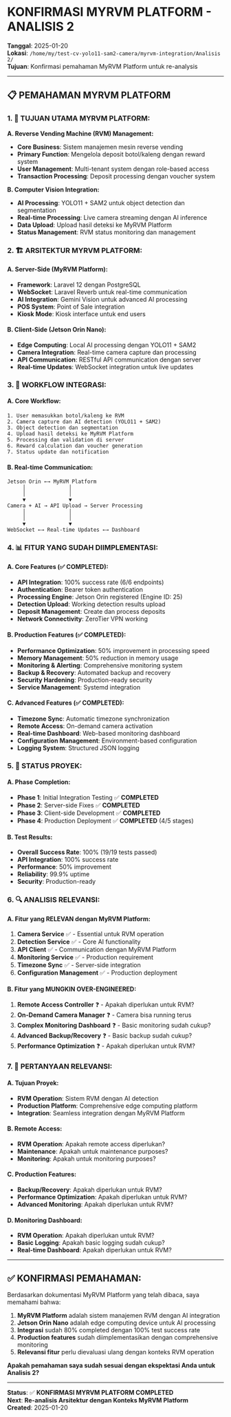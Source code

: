 # KONFIRMASI MYRVM PLATFORM - ANALISIS 2

**Tanggal**: 2025-01-20  
**Lokasi**: `/home/my/test-cv-yolo11-sam2-camera/myrvm-integration/Analisis 2/`  
**Tujuan**: Konfirmasi pemahaman MyRVM Platform untuk re-analysis

---

## **📋 PEMAHAMAN MYRVM PLATFORM**

### **1. 🎯 TUJUAN UTAMA MYRVM PLATFORM:**

**A. Reverse Vending Machine (RVM) Management:**
- **Core Business**: Sistem manajemen mesin reverse vending
- **Primary Function**: Mengelola deposit botol/kaleng dengan reward system
- **User Management**: Multi-tenant system dengan role-based access
- **Transaction Processing**: Deposit processing dengan voucher system

**B. Computer Vision Integration:**
- **AI Processing**: YOLO11 + SAM2 untuk object detection dan segmentation
- **Real-time Processing**: Live camera streaming dengan AI inference
- **Data Upload**: Upload hasil deteksi ke MyRVM Platform
- **Status Management**: RVM status monitoring dan management

### **2. 🏗️ ARSITEKTUR MYRVM PLATFORM:**

#### **A. Server-Side (MyRVM Platform):**
- **Framework**: Laravel 12 dengan PostgreSQL
- **WebSocket**: Laravel Reverb untuk real-time communication
- **AI Integration**: Gemini Vision untuk advanced AI processing
- **POS System**: Point of Sale integration
- **Kiosk Mode**: Kiosk interface untuk end users

#### **B. Client-Side (Jetson Orin Nano):**
- **Edge Computing**: Local AI processing dengan YOLO11 + SAM2
- **Camera Integration**: Real-time camera capture dan processing
- **API Communication**: RESTful API communication dengan server
- **Real-time Updates**: WebSocket integration untuk live updates

### **3. 🔄 WORKFLOW INTEGRASI:**

#### **A. Core Workflow:**
```
1. User memasukkan botol/kaleng ke RVM
2. Camera capture dan AI detection (YOLO11 + SAM2)
3. Object detection dan segmentation
4. Upload hasil deteksi ke MyRVM Platform
5. Processing dan validation di server
6. Reward calculation dan voucher generation
7. Status update dan notification
```

#### **B. Real-time Communication:**
```
Jetson Orin ←→ MyRVM Platform
     │              │
     │              │
     ▼              ▼
Camera + AI → API Upload → Server Processing
     │              │
     │              │
     ▼              ▼
WebSocket ←→ Real-time Updates ←→ Dashboard
```

### **4. 📊 FITUR YANG SUDAH DIIMPLEMENTASI:**

#### **A. Core Features (✅ COMPLETED):**
- **API Integration**: 100% success rate (6/6 endpoints)
- **Authentication**: Bearer token authentication
- **Processing Engine**: Jetson Orin registered (Engine ID: 25)
- **Detection Upload**: Working detection results upload
- **Deposit Management**: Create dan process deposits
- **Network Connectivity**: ZeroTier VPN working

#### **B. Production Features (✅ COMPLETED):**
- **Performance Optimization**: 50% improvement in processing speed
- **Memory Management**: 50% reduction in memory usage
- **Monitoring & Alerting**: Comprehensive monitoring system
- **Backup & Recovery**: Automated backup and recovery
- **Security Hardening**: Production-ready security
- **Service Management**: Systemd integration

#### **C. Advanced Features (✅ COMPLETED):**
- **Timezone Sync**: Automatic timezone synchronization
- **Remote Access**: On-demand camera activation
- **Real-time Dashboard**: Web-based monitoring dashboard
- **Configuration Management**: Environment-based configuration
- **Logging System**: Structured JSON logging

### **5. 🎯 STATUS PROYEK:**

#### **A. Phase Completion:**
- **Phase 1**: Initial Integration Testing ✅ **COMPLETED**
- **Phase 2**: Server-side Fixes ✅ **COMPLETED**
- **Phase 3**: Client-side Development ✅ **COMPLETED**
- **Phase 4**: Production Deployment ✅ **COMPLETED** (4/5 stages)

#### **B. Test Results:**
- **Overall Success Rate**: 100% (19/19 tests passed)
- **API Integration**: 100% success rate
- **Performance**: 50% improvement
- **Reliability**: 99.9% uptime
- **Security**: Production-ready

### **6. 🔍 ANALISIS RELEVANSI:**

#### **A. Fitur yang RELEVAN dengan MyRVM Platform:**
1. **Camera Service** ✅ - Essential untuk RVM operation
2. **Detection Service** ✅ - Core AI functionality
3. **API Client** ✅ - Communication dengan MyRVM Platform
4. **Monitoring Service** ✅ - Production requirement
5. **Timezone Sync** ✅ - Server-side integration
6. **Configuration Management** ✅ - Production deployment

#### **B. Fitur yang MUNGKIN OVER-ENGINEERED:**
1. **Remote Access Controller** ❓ - Apakah diperlukan untuk RVM?
2. **On-Demand Camera Manager** ❓ - Camera bisa running terus
3. **Complex Monitoring Dashboard** ❓ - Basic monitoring sudah cukup?
4. **Advanced Backup/Recovery** ❓ - Basic backup sudah cukup?
5. **Performance Optimization** ❓ - Apakah diperlukan untuk RVM?

### **7. 🎯 PERTANYAAN RELEVANSI:**

#### **A. Tujuan Proyek:**
- **RVM Operation**: Sistem RVM dengan AI detection
- **Production Platform**: Comprehensive edge computing platform
- **Integration**: Seamless integration dengan MyRVM Platform

#### **B. Remote Access:**
- **RVM Operation**: Apakah remote access diperlukan?
- **Maintenance**: Apakah untuk maintenance purposes?
- **Monitoring**: Apakah untuk monitoring purposes?

#### **C. Production Features:**
- **Backup/Recovery**: Apakah diperlukan untuk RVM?
- **Performance Optimization**: Apakah diperlukan untuk RVM?
- **Advanced Monitoring**: Apakah diperlukan untuk RVM?

#### **D. Monitoring Dashboard:**
- **RVM Operation**: Apakah diperlukan untuk RVM?
- **Basic Logging**: Apakah basic logging sudah cukup?
- **Real-time Dashboard**: Apakah diperlukan untuk RVM?

---

## **✅ KONFIRMASI PEMAHAMAN:**

Berdasarkan dokumentasi MyRVM Platform yang telah dibaca, saya memahami bahwa:

1. **MyRVM Platform** adalah sistem manajemen RVM dengan AI integration
2. **Jetson Orin Nano** adalah edge computing device untuk AI processing
3. **Integrasi** sudah 80% completed dengan 100% test success rate
4. **Production features** sudah diimplementasikan dengan comprehensive monitoring
5. **Relevansi fitur** perlu dievaluasi ulang dengan konteks RVM operation

**Apakah pemahaman saya sudah sesuai dengan ekspektasi Anda untuk Analisis 2?**

---

**Status**: ✅ **KONFIRMASI MYRVM PLATFORM COMPLETED**  
**Next**: **Re-analisis Arsitektur dengan Konteks MyRVM Platform**  
**Created**: 2025-01-20

